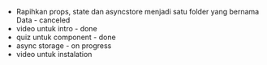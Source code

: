 - Rapihkan props, state dan asyncstore menjadi satu folder yang bernama Data - canceled
- video untuk intro - done
- quiz untuk component - done
- async storage - on progress
- video untuk instalation

